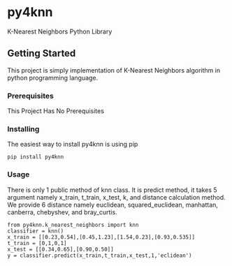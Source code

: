 # py4knn

K-Nearest Neighbors Python Library

## Getting Started

This project is simply implementation of K-Nearest Neighbors algorithm in python programming language.

### Prerequisites

This Project Has No Prerequisites


### Installing

The easiest way to install py4knn is using pip

```
pip install py4knn
```

### Usage
There is only 1 public method of knn class. It is predict method, it takes 5 argument namely x_train, t_train, x_test, k, and distance calculation method. We provide 6 distance namely euclidean, squared_euclidean, manhattan, canberra, chebyshev, and bray_curtis.
```
from py4knn.k_nearest_neighbors import knn
classifier = knn()
x_train = [[0.23,0.54],[0.45,1.23],[1.54,0.23],[0.93,0.535]]
t_train = [0,1,0,1]
x_test = [[0.34,0.65],[0.90,0.50]]
y = classifier.predict(x_train,t_train,x_test,1,'eclidean')
```
